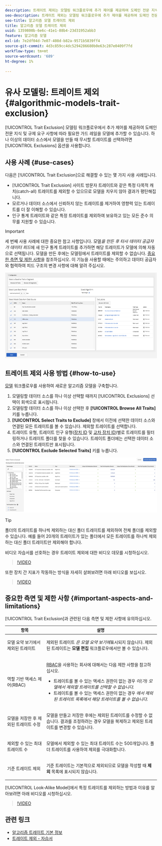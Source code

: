 ```yaml
---
description: 트레이트 제외는 모델링 워크플로우에 추가 제어를 제공하여 도메인 전문 지식 및 규정 요구 사항에 따라 필요한 가드 레일을 모델에 추가할 수 있도록 합니다. 하나 이상의 데이터 소스에서 모델을 만들 때 무시할 트레이트를 선택하려면 제외 옵션을 사용합니다.
seo-description: 트레이트 제외는 모델링 워크플로우에 추가 제어를 제공하여 도메인 전문 지식 및 규정 요구 사항에 따라 필요한 가드 레일을 모델에 추가할 수 있도록 합니다. 하나 이상의 데이터 소스에서 모델을 만들 때 무시할 트레이트를 선택하려면 제외 옵션을 사용합니다.
seo-title: 알고리즘 모델 트레이트 제외
title: 알고리즘 모델 트레이트 제외
uuid: 1359800b-6e6c-41e1-88b4-23d31952abb3
feature: 알고리즘 모델
exl-id: 7e2df04d-7e07-408d-b82a-9571b5839ff4
source-git-commit: 4d3c859cc4dc5294286680b0e63c287e0409f7fd
workflow-type: tm+mt
source-wordcount: '689'
ht-degree: 1%

---
```


# 유사 모델링: 트레이트 제외 {#algorithmic-models-trait-exclusion}

[!UICONTROL Trait Exclusion] 모델링 워크플로우에서 추가 제어를 제공하여 도메인 전문 지식 및 규제 요구 사항에 따라 필요한 가드 레일을 모델에 추가할 수 있습니다. 하나 이상의 데이터 소스에서 모델을 만들 때 무시할 트레이트를 선택하려면 [!UICONTROL Exclusions] 옵션을 사용합니다.

## 사용 사례 {#use-cases}

다음은 [!UICONTROL Trait Exclusion]으로 해결할 수 있는 몇 가지 사용 사례입니다.

* [!UICONTROL Trait Exclusion] 사이트 방문자 트레이트와 같은 특정 다목적 캐치(catch-all) 트레이트를 제외할 수 있으므로 모델을 치우지 않아 결과가 평탄해집니다.
* 모르거나 데이터 소스에서 신뢰하지 않는 트레이트를 제거하여 영향력 있는 트레이트를 더 잘 이해할 수 있습니다.
* 인구 통계 트레이트와 같은 특정 트레이트를 제외하여 보유하고 있는 모든 준수 의무를 지원할 수 있습니다.

>[!IMPORTANT]
>
>세 번째 사용 사례에 대한 중요한 참고 사항입니다. 모델&#x200B;*을 만든 후 타사 데이터 공급자가 데이터 피드*&#x200B;에 새 인구 통계 트레이트를 추가하면 해당 트레이트가 모델에 의해 자동으로 선택됩니다. 모델을 만든 후에는 모델링에서 트레이트를 제외할 수 없습니다. [중요한 측면 및 제한 사항](../../features/algorithmic-models/trait-exclusion-algo-models.md#important-aspects-and-limitations)을 참조하십시오. 이 기능을 사용할 때에는 주의하고 데이터 공급자와 협력하여 피드 구조의 변경 사항에 대해 알려 주십시오.

![](assets/lam_exclude_traits.png)

## 트레이트 제외 사용 방법 {#how-to-use}

[모델](../../features/algorithmic-models/create-model.md#build-model) 워크플로우를 사용하여 새로운 알고리즘 모델을 구축합니다.

1. 모델링할 데이터 소스를 하나 이상 선택할 때까지 [!UICONTROL Exclusions] 선택이 회색으로 표시됩니다.
2. 모델링할 데이터 소스를 하나 이상 선택한 후 **[!UICONTROL Browse All Traits]** 키를 누릅니다.
3. **[!UICONTROL Select Traits to Exclude]** 창에서 이전에 선택한 데이터 소스와 연결된 모든 트레이트를 볼 수 있습니다. 제외할 트레이트를 선택합니다.
4. 트레이트 유형, 트레이트 인구 유형([장치 ID](../../reference/ids-in-aam.md) 및 [교차 장치 ID](../../reference/ids-in-aam.md))별로 트레이트를 필터링하거나 트레이트 폴더를 찾을 수 있습니다. 트레이트 폴더에는 선택한 데이터 소스와 연결된 트레이트만 표시됩니다.
5. **[!UICONTROL Exclude Selected Traits]** 키를 누릅니다.

![트레이트 제외](assets/trait-exclusions-browse-traits.png)

>[!TIP]
>
>폴더의 트레이트를 하나씩 제외하는 대신 폴더 트레이트를 제외하여 전체 폴더를 제외할 수 있습니다. 예를 들어 20개의 트레이트가 있는 폴더에서 모든 트레이트를 하나씩 제외하는 대신 폴더 트레이트만 제외해야 합니다.

비디오 자습서를 선호하는 경우 트레이트 제외에 대한 비디오 데모를 시청하십시오.

>[!VIDEO](https://video.tv.adobe.com/v/25569/?quality=12)

또한 장치 간 지표가 작동하는 방식을 자세히 살펴보려면 아래 비디오를 보십시오.

>[!VIDEO](https://video.tv.adobe.com/v/33445/?quality=12)

## 중요한 측면 및 제한 사항 {#important-aspects-and-limitations}

[!UICONTROL Trait Exclusion]과 관련된 다음 측면 및 제한 사항에 유의하십시오.

<table id="table_BA5C3545BC9E4717BD567B00C803AA53"> 
 <thead> 
  <tr> 
   <th colname="col1" class="entry"> 항목 </th> 
   <th colname="col2" class="entry"> 설명 </th>
  </tr> 
 </thead>
 <tbody> 
  <tr> 
   <td colname="col1"> <p>모델 요약 보기에서 제외된 트레이트 </p> </td>
   <td colname="col2"> <p>제외된 트레이트 <i>은 모델 요약 보기에</i>표시되지 않습니다. 제외된 트레이트는 <b><span class="uicontrol"> 모델 편집</span></b> 워크플로우에서만 볼 수 있습니다. </p> </td>
  </tr> 
  <tr> 
   <td colname="col1"> <p>역할 기반 액세스 제어(RBAC) </p> </td>
   <td colname="col2"> <p><a href="../../features/administration/administration-overview.md#administration"> RBAC</a>을 사용하는 회사에 대해서는 다음 제한 사항을 참고하십시오. </p> <p>
     <ul id="ul_38A4056C235B428C822EA4A353893786"> 
      <li id="li_2624FB35581F4807B8530910D63FFDBF">트레이트를 볼 수 있는 액세스 권한이 없는 경우 <i>이(가) 모델에서 제외할 트레이트를 선택할 수 없습니다.</i> </li>
      <li id="li_3FD7A12AAAA8462EA84A760C05F20379">트레이트를 볼 수 있는 액세스 권한이 없는 경우 <i>에서 제외된 트레이트 목록에서 해당 트레이트를 볼 수 없습니다.</i> </li>
     </ul> </p> </td>
  </tr> 
  <tr> 
   <td colname="col1"> <p>모델을 저장한 후 제외된 트레이트 수정 </p> </td>
   <td colname="col2"> <p>모델을 만들고 저장한 후에는 제외된 트레이트를 수정할 수 없습니다. 결과를 조정하려는 경우 모델을 복제하고 제외된 트레이트를 변경할 수 있습니다. </p> </td>
  </tr> 
  <tr> 
   <td colname="col1"> <p>제외할 수 있는 최대 트레이트 수 </p> </td>
   <td colname="col2"> <p>모델에서 제외할 수 있는 최대 트레이트 수는 500개입니다. 폴더 트레이트를 사용하여 제외를 극대화합니다. </p> </td>
  </tr> 
  <tr> 
   <td colname="col1"> <p>기준 트레이트 제외 </p> </td>
   <td colname="col2"> <p>기준 트레이트는 기본적으로 제외되므로 모델을 작성할 때 <b><span class="uicontrol"> 제외</span></b> 목록에 표시되지 않습니다. </p> </td>
  </tr>
 </tbody>
</table>

[!UICONTROL Look-Alike Model]에서 특정 트레이트를 제외하는 방법과 이유를 알아보려면 아래 비디오를 시청하십시오.

>[!VIDEO](https://video.tv.adobe.com/v/25569/)

## 관련 링크

* [알고리즘 트레이트 기본 정보](/help/using/features/algorithmic-models/understanding-models.md)
* [트레이트 제외 - 자습서](https://helpx.adobe.com/audience-manager/kt/using/excluding-traits-look-alike-model-feature-video-use.html)
